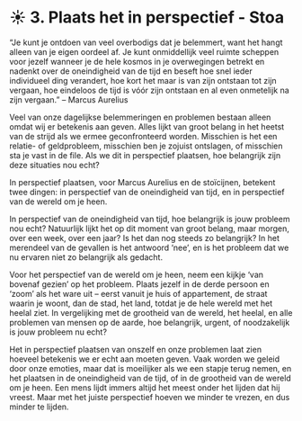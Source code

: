 # ☀️ 3. Plaats het in perspectief - Stoa
“Je kunt je ontdoen van veel overbodigs dat je belemmert, want het hangt alleen van je eigen oordeel af. Je kunt onmiddellijk veel ruimte scheppen voor jezelf wanneer je de hele kosmos in je overwegingen betrekt en nadenkt over de oneindigheid van de tijd en beseft hoe snel ieder individueel ding verandert, hoe kort het maar is van zijn ontstaan tot zijn vergaan, hoe eindeloos de tijd is vóór zijn ontstaan en al even onmetelijk na zijn vergaan.”
– Marcus Aurelius

Veel van onze dagelijkse belemmeringen en problemen bestaan alleen omdat wij er betekenis aan geven. Alles lijkt van groot belang in het heetst van de strijd als we ermee geconfronteerd worden. Misschien is het een relatie- of geldprobleem, misschien ben je zojuist ontslagen, of misschien sta je vast in de file. Als we dit in perspectief plaatsen, hoe belangrijk zijn deze situaties nou echt?

In perspectief plaatsen, voor Marcus Aurelius en de stoïcijnen, betekent twee dingen: in perspectief van de oneindigheid van tijd, en in perspectief van de wereld om je heen.

In perspectief van de oneindigheid van tijd, hoe belangrijk is jouw probleem nou echt? Natuurlijk lijkt het op dit moment van groot belang, maar morgen, over een week, over een jaar? Is het dan nog steeds zo belangrijk? In het merendeel van de gevallen is het antwoord ‘nee’,  en is het probleem dat we nu ervaren niet zo belangrijk als gedacht.

Voor het perspectief van de wereld om je heen, neem een kijkje ‘van bovenaf gezien’ op het probleem.  Plaats jezelf in de derde persoon en ‘zoom’ als het ware uit – eerst vanuit je huis of appartement, de straat waarin je woont, dan de stad, het land, totdat je de hele wereld met het heelal ziet. In vergelijking met de grootheid van de wereld, het heelal, en alle problemen van mensen op de aarde, hoe belangrijk, urgent, of noodzakelijk is jouw probleem nu echt?

Het in perspectief plaatsen van onszelf en onze problemen laat zien hoeveel betekenis we er echt aan moeten geven. Vaak worden we geleid door onze emoties, maar dat is moeilijker als we een stapje terug nemen, en het plaatsen in de oneindigheid van de tijd, of in de grootheid van de wereld om je heen. Een mens lijdt immers altijd het meest onder het lijden dat hij vreest. Maar met het juiste perspectief hoeven we minder te vrezen, en dus minder te lijden.
